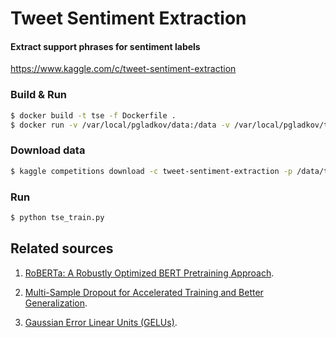 # Tweet Sentiment Extraction

#### Extract support phrases for sentiment labels

https://www.kaggle.com/c/tweet-sentiment-extraction


### Build & Run

```bash
$ docker build -t tse -f Dockerfile .
$ docker run -v /var/local/pgladkov/data:/data -v /var/local/pgladkov/tweet-sentiment-extraction:/app --runtime nvidia -it tse 
```

### Download data

```bash
$ kaggle competitions download -c tweet-sentiment-extraction -p /data/tweet-sentiment-extraction/
```

### Run

```bash
$ python tse_train.py
```

## Related sources

1. [RoBERTa: A Robustly Optimized BERT Pretraining Approach](https://arxiv.org/abs/1907.11692).

2. [Multi-Sample Dropout for Accelerated Training and Better Generalization](https://arxiv.org/abs/1905.09788).

3. [Gaussian Error Linear Units (GELUs)](https://arxiv.org/abs/1606.08415).

